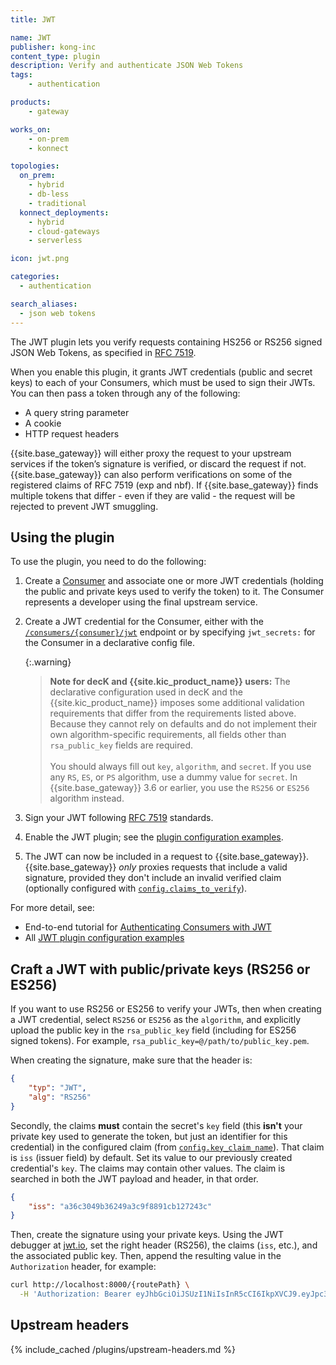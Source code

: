 ```yaml
---
title: JWT

name: JWT
publisher: kong-inc
content_type: plugin
description: Verify and authenticate JSON Web Tokens
tags:
    - authentication

products:
    - gateway

works_on:
    - on-prem
    - konnect

topologies:
  on_prem:
    - hybrid
    - db-less
    - traditional
  konnect_deployments:
    - hybrid
    - cloud-gateways
    - serverless

icon: jwt.png

categories:
  - authentication

search_aliases:
  - json web tokens
---
```


The JWT plugin lets you verify requests containing HS256 or RS256 signed JSON Web Tokens, as specified in [RFC 7519](https://tools.ietf.org/html/rfc7519).

When you enable this plugin, it grants JWT credentials (public and secret keys) to each of your Consumers, which must be used to sign their JWTs. You can then pass a token through any of the following:

* A query string parameter
* A cookie
* HTTP request headers

{{site.base_gateway}} will either proxy the request to your upstream services if the token’s signature is verified, or discard the request if not. {{site.base_gateway}} can also perform verifications on some of the registered claims of RFC 7519 (exp and nbf). If {{site.base_gateway}} finds multiple tokens that differ - even if they are valid - the request will be rejected to prevent JWT smuggling.

## Using the plugin

To use the plugin, you need to do the following:
1. Create a [Consumer](/gateway/entities/consumer/) and associate one or more JWT credentials (holding the public and private keys used to verify the token) to it. The Consumer represents a developer using the final upstream service.
1. Create a JWT credential for the Consumer, either with the [`/consumers/{consumer}/jwt`](/plugins/jwt/api/) endpoint or by specifying `jwt_secrets:` for the Consumer in a declarative config file.
   
   {:.warning}
   > **Note for decK and {{site.kic_product_name}} users:** The declarative configuration used in decK and the {{site.kic_product_name}} imposes some additional validation requirements that differ from the requirements listed above. Because they cannot rely on defaults and do not implement their own algorithm-specific requirements, all fields other than `rsa_public_key` fields are required.
   > <br/><br/>
   > You should always fill out `key`, `algorithm`, and `secret`. If you use any `RS`, `ES`, or `PS` algorithm, use a dummy value for `secret`. In {{site.base_gateway}} 3.6 or earlier, you use the `RS256` or `ES256` algorithm instead.
1. Sign your JWT following [RFC 7519](https://tools.ietf.org/html/rfc7519) standards.
1. Enable the JWT plugin; see the [plugin configuration examples](/plugins/jwt/examples/).
1. The JWT can now be included in a request to {{site.base_gateway}}. {{site.base_gateway}} *only* proxies requests that include a valid signature, provided they don't include an invalid verified claim (optionally configured with [`config.claims_to_verify`](/plugins/jwt/reference/#schema--config-claims-to-verify)).

For more detail, see:
* End-to-end tutorial for [Authenticating Consumers with JWT](/how-to/authenticate-consumers-jwt/)
* All [JWT plugin configuration examples](/plugins/jwt/examples/)

## Craft a JWT with public/private keys (RS256 or ES256)

If you want to use RS256 or ES256 to verify your JWTs, then when creating a JWT credential,
select `RS256` or `ES256` as the `algorithm`, and explicitly upload the public key
in the `rsa_public_key` field (including for ES256 signed tokens). For example, `rsa_public_key=@/path/to/public_key.pem`.

When creating the signature, make sure that the header is:

```json
{
    "typ": "JWT",
    "alg": "RS256"
}
```

Secondly, the claims **must** contain the secret's `key` field (this **isn't** your private key used to generate
the token, but just an identifier for this credential) in the configured claim (from [`config.key_claim_name`](/plugins/jwt/reference/#schema--config-key-claim-name)).
That claim is `iss` (issuer field) by default. Set its value to our previously created credential's `key`.
The claims may contain other values. The claim is searched in both the JWT payload and header,
in that order.

```json
{
    "iss": "a36c3049b36249a3c9f8891cb127243c"
}
```

Then, create the signature using your private keys. Using the JWT debugger at
[jwt.io](https://jwt.io), set the right header (RS256), the claims (`iss`, etc.), and the
associated public key. Then, append the resulting value in the `Authorization` header, for example:

```bash
curl http://localhost:8000/{routePath} \
  -H 'Authorization: Bearer eyJhbGciOiJSUzI1NiIsInR5cCI6IkpXVCJ9.eyJpc3MiOiIxM2Q1ODE0NTcyZTc0YTIyYjFhOWEwMDJmMmQxN2MzNyJ9.uNPTnDZXVShFYUSiii78Q-IAfhnc2ExjarZr_WVhGrHHBLweOBJxGJlAKZQEKE4rVd7D6hCtWSkvAAOu7BU34OnlxtQqB8ArGX58xhpIqHtFUkj882JQ9QD6_v2S2Ad-EmEx5402ge71VWEJ0-jyH2WvfxZ_pD90n5AG5rAbYNAIlm2Ew78q4w4GVSivpletUhcv31-U3GROsa7dl8rYMqx6gyo9oIIDcGoMh3bu8su5kQc5SQBFp1CcA5H8sHGfYs-Et5rCU2A6yKbyXtpHrd1Y9oMrZpEfQdgpLae0AfWRf6JutA9SPhst9-5rn4o3cdUmto_TBGqHsFmVyob8VQ'
```

## Upstream headers
{% include_cached /plugins/upstream-headers.md %}
